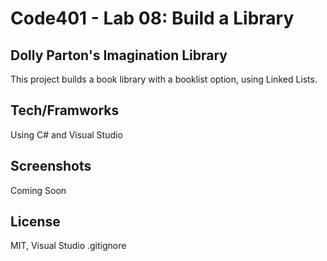 # Code401 - Lab 08: Build a Library

## Dolly Parton's Imagination Library
This project builds a book library with a booklist option, using Linked Lists.

## Tech/Framworks
Using C# and Visual Studio

## Screenshots
Coming Soon

## License
MIT, Visual Studio .gitignore
